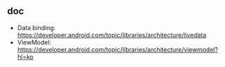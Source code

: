 ## doc
 - Data binding: https://developer.android.com/topic/libraries/architecture/livedata
 - ViewModel: https://developer.android.com/topic/libraries/architecture/viewmodel?hl=ko
